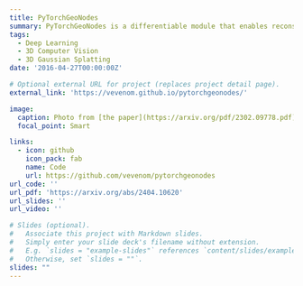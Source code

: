 ```yaml
---
title: PyTorchGeoNodes
summary: PyTorchGeoNodes is a differentiable module that enables reconstruction of 3D objects and their semantic parameters using interpretable shape programs.
tags:
  - Deep Learning
  - 3D Computer Vision
  - 3D Gaussian Splatting
date: '2016-04-27T00:00:00Z'

# Optional external URL for project (replaces project detail page).
external_link: 'https://vevenom.github.io/pytorchgeonodes/'

image:
  caption: Photo from [the paper](https://arxiv.org/pdf/2302.09778.pdf)
  focal_point: Smart

links:
  - icon: github
    icon_pack: fab
    name: Code
    url: https://github.com/vevenom/pytorchgeonodes
url_code: ''
url_pdf: 'https://arxiv.org/abs/2404.10620'
url_slides: ''
url_video: ''

# Slides (optional).
#   Associate this project with Markdown slides.
#   Simply enter your slide deck's filename without extension.
#   E.g. `slides = "example-slides"` references `content/slides/example-slides.md`.
#   Otherwise, set `slides = ""`.
slides: ""
---
```





